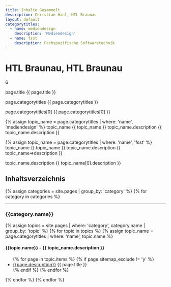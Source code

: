 ```yaml
---
title: Inhalte Gesammelt
description: Christian Hanl, HTL Braunau
layout: default
categorytitles:
  - name: mediendesign
    description: 'Mediendesign'
  - name: fsst
    description: Fachspezifische Softwaretechnik
---
```


# HTL Braunau, HTL Braunau
6

page.title {{ page.title }}

page.categorytitles {{ page.categorytitles }}

page.categorytitles[0] {{ page.categorytitles[0] }}


{% assign topic_name = page.categorytitles | where: 'name', 'mediendesign' %}
topic_name {{ topic_name }}
topic_name.description {{ topic_name.description }}


{% assign topic_name = page.categorytitles | where: 'name', 'fsst' %}
topic_name {{ topic_name }}
topic_name.description {{ topic_name=>description }}

topic_name.description {{ topic_name[0].description }}



## Inhaltsverzeichnis

{% assign categories = site.pages | group_by: 'category' %}
{% for category in categories %}
<hr>
<h3>{{category.name}}</h3>
{% assign topics = site.pages | where: 'category', category.name | group_by: 'topic' %}
{% for topic in topics %}
{% assign topic_name = page.categorytitles | where: 'name', topic.name %}
<h4>{{topic.name}} - {{ topic_name.description }}</h4>

<ul>
{% for page in topic.items %}
{% if page.sitemap_exclude != 'y' %}
<li><a href="{{page.url}}">{{page.description}}</a> {{ page.title }}</li>
{% endif %}
{% endfor %}
</ul>
{% endfor %}
{% endfor %}